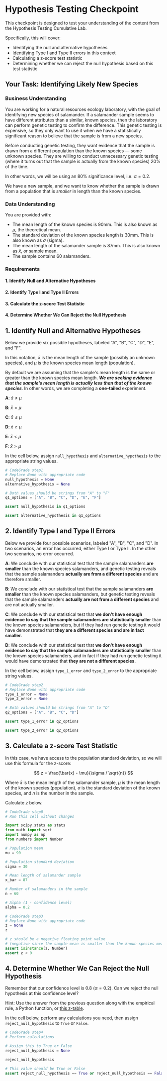 # Hypothesis Testing Checkpoint

This checkpoint is designed to test your understanding of the content from the Hypothesis Testing Cumulative Lab.

Specifically, this will cover:

* Identifying the null and alternative hypotheses
* Identifying Type I and Type II errors in this context
* Calculating a z-score test statistic
* Determining whether we can reject the null hypothesis based on this test statistic

## Your Task: Identifying Likely New Species

### Business Understanding

You are working for a natural resources ecology laboratory, with the goal of identifying new species of salamander. If a salamander sample seems to have different attributes than a similar, known species, then the laboratory can perform genetic testing to confirm the difference. This genetic testing is expensive, so they only want to use it when we have a statistically significant reason to believe that the sample is from a new species.

Before conducting genetic testing, they want evidence that the sample is drawn from a different population than the known species — some unknown species. They are willing to conduct unnecessary genetic testing (where it turns out that the sample is actually from the known species) 20% of the time.

In other words, we will be using an 80% significance level, i.e. $\alpha = 0.2$.

We have a new sample, and we want to know whether the sample is drawn from a population that is _smaller_ in length than the known species.

### Data Understanding

You are provided with:

* The mean length of the known species is 90mm. This is also known as $\mu$, the theoretical mean.
* The standard deviation of the known species length is 30mm. This is also known as $\sigma$ (sigma).
* The mean length of the salamander sample is 87mm. This is also known as $\bar{x}$, or sample mean.
* The sample contains 60 salamanders.

### Requirements

#### 1. Identify Null and Alternative Hypotheses

#### 2. Identify Type I and Type II Errors

#### 3. Calculate the z-score Test Statistic

#### 4. Determine Whether We Can Reject the Null Hypothesis

## 1. Identify Null and Alternative Hypotheses

Below we provide six possible hypotheses, labeled "A", "B", "C", "D", "E", and "F".

In this notation, $\bar{x}$ is the mean length of the sample (possibly an unknown species), and $\mu$ is the known species mean length (population).

By default we are assuming that the sample's mean length is the same or greater than the known species mean length. ***We are seeking evidence that the sample's mean length is actually less than that of the known species***. In other words, we are completing a **one-tailed** experiment.

**A**: $\bar{x} \neq \mu$

**B**: $\bar{x} = \mu$

**C**: $\bar{x} \leq \mu$

**D**: $\bar{x} \geq \mu$

**E**: $\bar{x} \lt \mu$

**F**: $\bar{x} \gt \mu$

In the cell below, assign `null_hypothesis` and `alternative_hypothesis` to the appropriate string values.


```python
# CodeGrade step1
# Replace None with appropriate code
null_hypothesis = None
alternative_hypothesis = None
```


```python
# Both values should be strings from "A" to "F"
q1_options = ["A", "B", "C", "D", "E", "F"]

assert null_hypothesis in q1_options

assert alternative_hypothesis in q1_options
```

## 2. Identify Type I and Type II Errors

Below we provide four possible scenarios, labeled "A", "B", "C", and "D". In two scenarios, an error has occurred, either Type I or Type II. In the other two scenarios, no error occurred.

**A**: We conclude with our statistical test that the sample salamanders **are smaller** than the known species salamanders, and genetic testing reveals that the sample salamanders **actually are from a different species** and are therefore smaller.

**B**: We conclude with our statistical test that the sample salamanders **are smaller** than the known species salamanders, but genetic testing reveals that the sample salamanders **actually are not from a different species** and are not actually smaller.

**C**: We conclude with our statistical test that **we don't have enough evidence to say that the sample salamanders are statistically smaller** than the known species salamanders, but if they had run genetic testing it would have demonstrated that **they are a different species and are in fact smaller**.

**D**: We conclude with our statistical test that **we don't have enough evidence to say that the sample salamanders are statistically smaller** than the known species salamanders, and in fact if they had run genetic testing it would have demonstrated that **they are not a different species**.

In the cell below, assign `type_1_error` and `type_2_error` to the appropriate string values.


```python
# CodeGrade step2
# Replace None with appropriate code
type_1_error = None
type_2_error = None
```


```python
# Both values should be strings from "A" to "D"
q2_options = ["A", "B", "C", "D"]

assert type_1_error in q2_options

assert type_2_error in q2_options
```

## 3. Calculate a z-score Test Statistic

In this case, we have access to the population standard deviation, so we will use this formula for the z-score:

$$ z = \frac{\bar{x} - \mu}{\sigma / \sqrt{n}} $$

Where $\bar{x}$ is the mean length of the salamander sample, $\mu$ is the mean length of the known species (population), $\sigma$ is the standard deviation of the known species, and $n$ is the number in the sample.

Calculate $z$ below.


```python
# CodeGrade step0
# Run this cell without changes

import scipy.stats as stats
from math import sqrt
import numpy as np
from numbers import Number

# Population mean
mu = 90

# Population standard deviation
sigma = 30

# Mean length of salamander sample
x_bar = 87

# Number of salamanders in the sample
n = 60

# Alpha (1 - confidence level)
alpha = 0.2
```


```python
# CodeGrade step3
# Replace None with appropriate code
z = None
z
```


```python
# z should be a negative floating point value
# (negative since the sample mean is smaller than the known species mean)
assert isinstance(z, Number)
assert z < 0
```

## 4. Determine Whether We Can Reject the Null Hypothesis

Remember that our confidence level is 0.8 ($\alpha = 0.2$). Can we reject the null hypothesis at this confidence level?

Hint: Use the answer from the previous question along with the empirical rule, a Python function, or [this z-table](https://www.math.arizona.edu/~rsims/ma464/standardnormaltable.pdf).

In the cell below, perform any calculations you need, then assign `reject_null_hypothesis` to `True` or `False`.


```python
# CodeGrade step4
# Perform calculations

# Assign this to True or False
reject_null_hypothesis = None

reject_null_hypothesis
```


```python
# This value should be True or False
assert reject_null_hypothesis == True or reject_null_hypothesis == False
```
